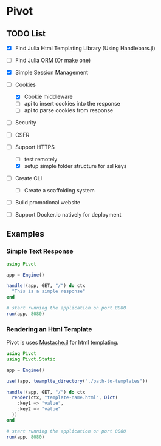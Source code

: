 # Pivot

## TODO List

- [x] Find Julia Html Templating Library (Using Handlebars.jl)
- [ ] Find Julia ORM (Or make one)
- [x] Simple Session Management
- [ ] Cookies
  - [x] Cookie middleware
  - [ ] api to insert cookies into the response
  - [ ] api to parse cookies from response
- [ ]  Security
  - [ ] CSFR
- [ ] Support HTTPS
  - [ ] test remotely
  - [x] setup simple folder structure for ssl keys
- [ ] Create CLI
  - [ ] Create a scaffolding system
- [ ] Build promotional website
- [ ] Support Docker.io natively for deployment


## Examples

### Simple Text Response
```julia
using Pivot

app = Engine()

handle!(app, GET, "/") do ctx
  "This is a simple response"
end

# start running the application on port 8080
run(app, 8080)
```

### Rendering an Html Template

Pivot is uses [Mustache.jl](https://github.com/jverzani/Mustache.jl) for html templating.

```julia
using Pivot
using Pivot.Static

app = Engine()

use!(app, teamplte_directory("./path-to-templates"))

handle!(app, GET, "/") do ctx
  render(ctx, "template-name.html", Dict(
    :key1 => "value",
    :key2 => "value"
  ))
end

# start running the application on port 8080
run(app, 8080)
```
